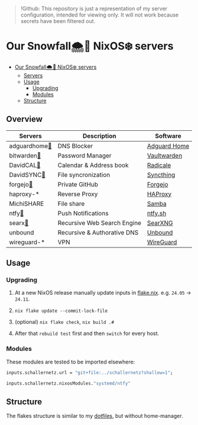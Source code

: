 > !Github: This repository is just a representation of my server configuration, intended for viewing only. It will not work because secrets have been filtered out.

# Our Snowfall🌨️🍂 NixOS❄️ servers

-   [Our Snowfall🌨️🍂 NixOS❄️ servers](#our-snowfall️-nixos️-servers)
    -   [Servers](#servers)
    -   [Usage](#usage)
        -   [Upgrading](#upgrading)
        -   [Modules](#modules)
    -   [Structure](#structure)

## Overview

| Servers                                                   | Description                 | Software                                                   |
| --------------------------------------------------------- | --------------------------- | ---------------------------------------------------------- |
| adguardhome[🔗](https://adguardhome.lan.***REMOVED_DOMAIN***/) | DNS Blocker                 | [Adguard Home](https://github.com/AdguardTeam/AdGuardHome) |
| bitwarden[🔗](https://bitwarden.lan.***REMOVED_DOMAIN***/)     | Password Manager            | [Vaultwarden](https://github.com/dani-garcia/vaultwarden)  |
| DavidCAL[🔗](https://davidcal.lan.***REMOVED_DOMAIN***/.web/)  | Calendar & Address book     | [Radicale](https://github.com/Kozea/Radicale)              |
| DavidSYNC[🔗](https://davidsync.lan.***REMOVED_DOMAIN***/)     | File syncronization         | [Syncthing](https://github.com/syncthing/syncthing)        |
| forgejo[🔗](https://forgejo.lan.***REMOVED_DOMAIN***)          | Private GitHub              | [Forgejo](https://forgejo.org/)                            |
| haproxy-\*                                                | Reverse Proxy               | [HAProxy](https://github.com/haproxy/haproxy)              |
| MichiSHARE                                                | File share                  | [Samba](https://wiki.nixos.org/wiki/Samba)                 |
| ntfy[🔗](https://ntfy.lan.***REMOVED_DOMAIN***/)               | Push Notifications          | [ntfy.sh](https://github.com/binwiederhier/ntfy)           |
| searx[🔗](https://searx.***REMOVED_DOMAIN***/)                 | Recursive Web Search Engine | [SearXNG](https://github.com/searxng/searxng)              |
| unbound                                                   | Recursive & Authorative DNS | [Unbound](https://github.com/NLnetLabs/unbound)            |
| wireguard-\*                                              | VPN                         | [WireGuard](https://www.wireguard.com/)                    |

## Usage

### Upgrading

1. At a new NixOS release manually update inputs in [flake.nix](https://github.com/dafitt/schallernetz/blob/main/flake.nix). e.g. `24.05` -> `24.11`.

2. `nix flake update --commit-lock-file`

3. (optional) `nix flake check`, `nix build .#`

4. After that `rebuild test` first and then `switch` for every host.

### Modules

These modules are tested to be imported elsewhere:

```nix
inputs.schallernetz.url = "git+file:../schallernetz?shallow=1";

inputs.schallernetz.nixosModules."systemd/ntfy"
```

## Structure

The flakes structure is similar to my [dotfiles](https://github.com/dafitt/dotfiles?tab=readme-ov-file#structure), but without home-manager.
